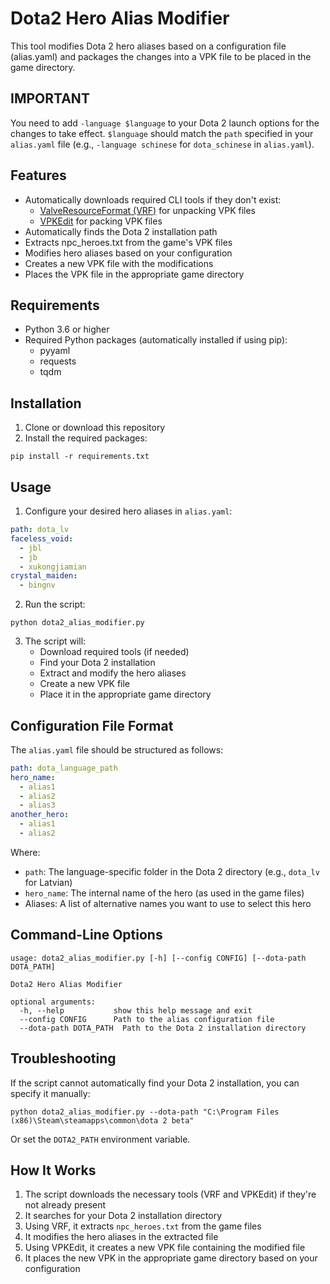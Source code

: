 # Dota2 Hero Alias Modifier

This tool modifies Dota 2 hero aliases based on a configuration file (alias.yaml) and packages the changes into a VPK file to be placed in the game directory.

## IMPORTANT

You need to add `-language $language` to your Dota 2 launch options for the changes to take effect. `$language` should match the `path` specified in your `alias.yaml` file (e.g., `-language schinese` for `dota_schinese` in `alias.yaml`).

## Features

- Automatically downloads required CLI tools if they don't exist:
  - [ValveResourceFormat (VRF)](https://github.com/ValveResourceFormat/ValveResourceFormat/releases) for unpacking VPK files
  - [VPKEdit](https://github.com/craftablescience/VPKEdit/releases) for packing VPK files
- Automatically finds the Dota 2 installation path
- Extracts npc_heroes.txt from the game's VPK files
- Modifies hero aliases based on your configuration
- Creates a new VPK file with the modifications
- Places the VPK file in the appropriate game directory

## Requirements

- Python 3.6 or higher
- Required Python packages (automatically installed if using pip):
  - pyyaml
  - requests
  - tqdm

## Installation

1. Clone or download this repository
2. Install the required packages:

```
pip install -r requirements.txt
```

## Usage

1. Configure your desired hero aliases in `alias.yaml`:

```yaml
path: dota_lv
faceless_void:
  - jbl
  - jb
  - xukongjiamian
crystal_maiden:
  - bingnv
```

2. Run the script:

```
python dota2_alias_modifier.py
```

3. The script will:
   - Download required tools (if needed)
   - Find your Dota 2 installation
   - Extract and modify the hero aliases
   - Create a new VPK file
   - Place it in the appropriate game directory

## Configuration File Format

The `alias.yaml` file should be structured as follows:

```yaml
path: dota_language_path
hero_name:
  - alias1
  - alias2
  - alias3
another_hero:
  - alias1
  - alias2
```

Where:
- `path`: The language-specific folder in the Dota 2 directory (e.g., `dota_lv` for Latvian)
- `hero_name`: The internal name of the hero (as used in the game files)
- Aliases: A list of alternative names you want to use to select this hero

## Command-Line Options

```
usage: dota2_alias_modifier.py [-h] [--config CONFIG] [--dota-path DOTA_PATH]

Dota2 Hero Alias Modifier

optional arguments:
  -h, --help           show this help message and exit
  --config CONFIG      Path to the alias configuration file
  --dota-path DOTA_PATH  Path to the Dota 2 installation directory
```

## Troubleshooting

If the script cannot automatically find your Dota 2 installation, you can specify it manually:

```
python dota2_alias_modifier.py --dota-path "C:\Program Files (x86)\Steam\steamapps\common\dota 2 beta"
```

Or set the `DOTA2_PATH` environment variable.

## How It Works

1. The script downloads the necessary tools (VRF and VPKEdit) if they're not already present
2. It searches for your Dota 2 installation directory
3. Using VRF, it extracts `npc_heroes.txt` from the game files
4. It modifies the hero aliases in the extracted file
5. Using VPKEdit, it creates a new VPK file containing the modified file
6. It places the new VPK in the appropriate game directory based on your configuration